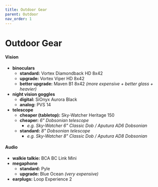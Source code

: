 ```yaml
---
title: Outdoor Gear
parent: Outdoor
nav_order: 1
---
```

# Outdoor Gear

#### Vision

- **binoculars** 
	- **standard:** Vortex Diamondback HD 8x42
	- **upgrade:** Vortex Viper HD 8x42
	- **better upgrade:** Maven B1 8x42 *(more expensive + better glass + heavier)*
- **night vision goggles** 
	- **digital:** SiOnyx Aurora Black
	- **analog:** PVS 14
- **telescope**
	- **cheaper (tabletop):** Sky-Watcher Heritage 150
	- **cheaper:** *6" Dobsonian telescope*
		- *e.g. Sky-Watcher 6" Classic Dob / Aputura AD6 Dobsonian*
	- **standard:** *8" Dobsonian telescope*
		- *e.g. Sky-Watcher 8" Classic Dob / Aputura AD8 Dobsonian*

#### Audio

- **walkie talkie:** BCA BC Link Mini
- **megaphone** 
	- **standard:** Pyle
	- **upgrade:** Blue Ocean *(very expensive)*
- **earplugs:** Loop Experience 2

